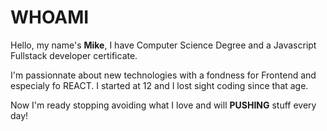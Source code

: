 # WHOAMI

Hello, my name's **Mike**, I have Computer Science Degree and a Javascript Fullstack developer certificate.

I'm passionnate about new technologies with a fondness for Frontend and especialy fo REACT. I started at 12 and I lost sight coding since that age.

Now I'm ready stopping avoiding what I love and will **PUSHING** stuff every day!
